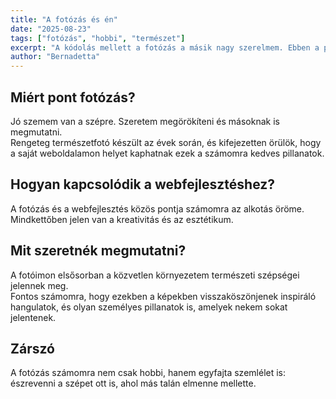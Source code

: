 ```yaml
---
title: "A fotózás és én"
date: "2025-08-23"
tags: ["fotózás", "hobbi", "természet"]
excerpt: "A kódolás mellett a fotózás a másik nagy szerelmem. Ebben a posztban néhány gondolatot osztok meg a természetfotózásról."
author: "Bernadetta"
---
```


## Miért pont fotózás?  

Jó szemem van a szépre. Szeretem megörökíteni és másoknak is megmutatni.  
Rengeteg természetfotó készült az évek során, és kifejezetten örülök, hogy a saját weboldalamon helyet kaphatnak ezek a számomra kedves pillanatok.  

## Hogyan kapcsolódik a webfejlesztéshez?  

A fotózás és a webfejlesztés közös pontja számomra az alkotás öröme.  
Mindkettőben jelen van a kreativitás és az esztétikum.  

## Mit szeretnék megmutatni?  

A fotóimon elsősorban a közvetlen környezetem természeti szépségei jelennek meg.  
Fontos számomra, hogy ezekben a képekben visszaköszönjenek inspiráló hangulatok, és olyan személyes pillanatok is, amelyek nekem sokat jelentenek.  


## Zárszó  

A fotózás számomra nem csak hobbi, hanem egyfajta szemlélet is: észrevenni a szépet ott is, ahol más talán elmenne mellette.  
 

